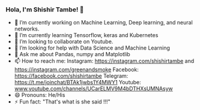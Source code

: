 ### Hola, I'm Shishir Tambe! 👋

- 🔭 I’m currently working on Machine Learning, Deep learning, and neural networks.
- 🌱 I’m currently learning Tensorflow, keras and Kubernetes
- 👯 I’m looking to collaborate on Youtube.
- 🤔 I’m looking for help with Data Science and Machine Learning
- 💬 Ask me about Pandas, numpy and Matplotlib
- 📫 How to reach me: Instagram: https://instagram.com/shishirtambe and https://instagram.com/greenandsmoke Facebook: https://facebook.com/shishirtambe Telegram: https://t.me/joinchat/BTAk1jwbs1Y4MWY1 Youtube:  www.youtube.com/channels/UCarELMV9M4bDTHXsUMNAsyw
- 😄 Pronouns: He/His
- ⚡ Fun fact: "That's what is she said !!!"
